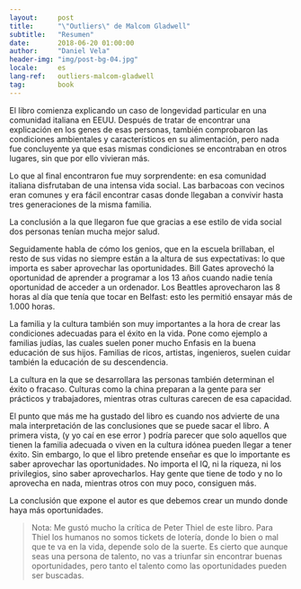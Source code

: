 ```yaml
---
layout:     post
title:      "\"Outliers\" de Malcom Gladwell"
subtitle:   "Resumen"
date:       2018-06-20 01:00:00
author:     "Daniel Vela"
header-img: "img/post-bg-04.jpg"
locale:     es
lang-ref:   outliers-malcom-gladwell
tag:		book
---
```


El libro comienza explicando un caso de longevidad particular en una comunidad italiana en EEUU. Después de tratar de encontrar una explicación en los genes de esas personas, también comprobaron las condiciones ambientales y característicos en su alimentación, pero nada fue concluyente ya que esas mismas condiciones se encontraban en otros lugares, sin que por ello vivieran más.

Lo que al final encontraron fue muy sorprendente: en esa comunidad italiana disfrutaban de una intensa vida social. Las barbacoas con vecinos eran comunes y era fácil encontrar casas donde llegaban a convivir hasta tres generaciones de la misma familia.

La conclusión a la que llegaron fue que gracias a ese estilo de vida social dos personas tenían mucha mejor salud.

Seguidamente habla de cómo los genios, que en la escuela brillaban, el resto de sus vidas no siempre están a la altura de sus expectativas: lo que importa es saber aprovechar las oportunidades. Bill Gates aprovechó la oportunidad de aprender a programar a los 13 años cuando nadie tenía oportunidad de acceder a un ordenador. Los Beattles aprovecharon las 8 horas al día que tenía que tocar en Belfast: esto les permitió ensayar más de 1.000 horas.

La familia y la cultura también son muy importantes a la hora de crear las condiciones adecuadas para el éxito en la vida. Pone como ejemplo a familias judías, las cuales suelen poner mucho Enfasis en la buena educación de sus hijos. Familias de ricos, artistas, ingenieros, suelen cuidar también la educación de su descendencia.

La cultura en la que se desarrollara las personas también determinan el éxito o fracaso. Culturas como la china preparan a la gente para ser prácticos y trabajadores, mientras otras culturas carecen de esa capacidad.

El punto que más me ha gustado del libro es cuando nos advierte de una mala interpretación de las conclusiones que se puede sacar el libro. A primera vista, (y yo caí en ese error ) podría parecer que solo aquellos que tienen la familia adecuada o viven en la cultura idónea pueden llegar a tener éxito. Sin embargo, lo que el libro pretende enseñar es que lo importante es saber aprovechar las oportunidades. No importa el IQ, ni la riqueza, ni los privilegios, sino saber aprovecharlos. Hay gente que tiene de todo y no lo aprovecha en nada, mientras otros con muy poco, consiguen más.

La conclusión que expone el autor es que debemos crear un mundo donde haya más oportunidades.

> Nota: Me gustó mucho la crítica de Peter Thiel de este libro. Para Thiel los humanos no somos tickets de lotería, donde lo bien o mal que te va en la vida, depende solo de la suerte. Es cierto que aunque seas una persona de talento, no vas a triunfar sin encontrar buenas oportunidades, pero tanto el talento como las oportunidades pueden ser buscadas. 
